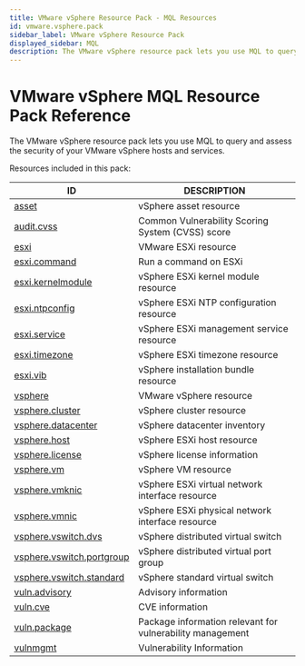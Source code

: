 ```yaml
---
title: VMware vSphere Resource Pack - MQL Resources
id: vmware.vsphere.pack
sidebar_label: VMware vSphere Resource Pack
displayed_sidebar: MQL
description: The VMware vSphere resource pack lets you use MQL to query and assess the security of your VMware vSphere hosts and services.
---
```


# VMware vSphere MQL Resource Pack Reference

The VMware vSphere resource pack lets you use MQL to query and assess the security of your VMware vSphere hosts and services.

Resources included in this pack:

| ID                                                        | DESCRIPTION                                               |
| --------------------------------------------------------- | --------------------------------------------------------- |
| [asset](asset.md)                                         | vSphere asset resource                                    |
| [audit.cvss](audit.cvss.md)                               | Common Vulnerability Scoring System (CVSS) score          |
| [esxi](esxi.md)                                           | VMware ESXi resource                                      |
| [esxi.command](esxi.command.md)                           | Run a command on ESXi                                     |
| [esxi.kernelmodule](esxi.kernelmodule.md)                 | vSphere ESXi kernel module resource                       |
| [esxi.ntpconfig](esxi.ntpconfig.md)                       | vSphere ESXi NTP configuration resource                   |
| [esxi.service](esxi.service.md)                           | vSphere ESXi management service resource                  |
| [esxi.timezone](esxi.timezone.md)                         | vSphere ESXi timezone resource                            |
| [esxi.vib](esxi.vib.md)                                   | vSphere installation bundle resource                      |
| [vsphere](vsphere.md)                                     | VMware vSphere resource                                   |
| [vsphere.cluster](vsphere.cluster.md)                     | vSphere cluster resource                                  |
| [vsphere.datacenter](vsphere.datacenter.md)               | vSphere datacenter inventory                              |
| [vsphere.host](vsphere.host.md)                           | vSphere ESXi host resource                                |
| [vsphere.license](vsphere.license.md)                     | vSphere license information                               |
| [vsphere.vm](vsphere.vm.md)                               | vSphere VM resource                                       |
| [vsphere.vmknic](vsphere.vmknic.md)                       | vSphere ESXi virtual network interface resource           |
| [vsphere.vmnic](vsphere.vmnic.md)                         | vSphere ESXi physical network interface resource          |
| [vsphere.vswitch.dvs](vsphere.vswitch.dvs.md)             | vSphere distributed virtual switch                        |
| [vsphere.vswitch.portgroup](vsphere.vswitch.portgroup.md) | vSphere distributed virtual port group                    |
| [vsphere.vswitch.standard](vsphere.vswitch.standard.md)   | vSphere standard virtual switch                           |
| [vuln.advisory](vuln.advisory.md)                         | Advisory information                                      |
| [vuln.cve](vuln.cve.md)                                   | CVE information                                           |
| [vuln.package](vuln.package.md)                           | Package information relevant for vulnerability management |
| [vulnmgmt](vulnmgmt.md)                                   | Vulnerability Information                                 |
